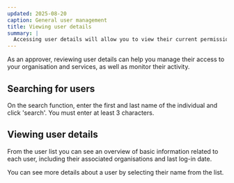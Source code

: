```yaml
---
updated: 2025-08-20
caption: General user management
title: Viewing user details
summary: |
  Accessing user details will allow you to view their current permissions and allow you to make any changes.
---
```


As an approver, reviewing user details can help you manage their access to your organisation and services, as well as monitor their activity.

## Searching for users

On the search function, enter the first and last name of the individual and click 'search'. You must enter at least 3 characters.

## Viewing user details

From the user list you can see an overview of basic information related to each user, including their associated organisations and last log-in date.

You can see more details about a user by selecting their name from the list.
